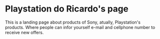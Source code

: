 # Playstation do Ricardo's page

This is a landing page about products of Sony, atually, Playstation's products. Where people can infor yourself e-mail and cellphone number to receive new offers.
